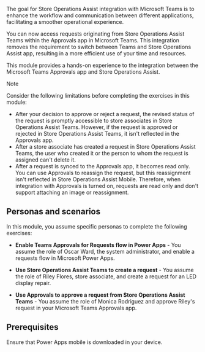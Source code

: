 The goal for Store Operations Assist integration with Microsoft Teams is to enhance the workflow and communication between different applications, facilitating a smoother operational experience.

You can now access requests originating from Store Operations Assist Teams within the Approvals app in Microsoft Teams. This integration removes the requirement to switch between Teams and Store Operations Assist app, resulting in a more efficient use of your time and resources.

This module provides a hands-on experience to the integration between the Microsoft Teams Approvals app and Store Operations Assist.

> [!NOTE]
> Consider the following limitations before completing the exercises in this module:
> - After your decision to approve or reject a request, the revised status of the request is promptly accessible to store associates in Store Operations Assist Teams. However, if the request is approved or rejected in Store Operations Assist Teams, it isn't reflected in the Approvals app.
> - After a store associate has created a request in Store Operations Assist Teams, the user who created it or the person to whom the request is assigned can't delete it.
> - After a request is synced to the Approvals app, it becomes read only. You can use Approvals to reassign the request, but this reassignment isn't reflected in Store Operations Assist Mobile. Therefore, when integration with Approvals is turned on, requests are read only and don't support attaching an image or reassignment.

## Personas and scenarios

In this module, you assume specific personas to complete the following exercises:

- **Enable Teams Approvals for Requests flow in Power Apps** - You assume the role of Oscar Ward, the system administrator, and enable a requests flow in Microsoft Power Apps.

- **Use Store Operations Assist Teams to create a request** - You assume the role of Riley Flores, store associate, and create a request for an LED display repair.

- **Use Approvals to approve a request from Store Operations Assist Teams** - You assume the role of Monica Rodriguez and approve Riley's request in your Microsoft Teams Approvals app.

## Prerequisites

Ensure that Power Apps mobile is downloaded in your device.
